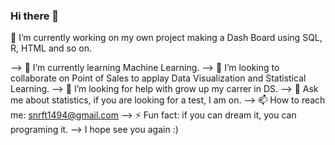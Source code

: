 ### Hi there 👋

<!--
**AMHector/AMHector** is a ✨ _special_ ✨ repository because its `README.md` (this file) appears on your GitHub profile.

Here are some ideas to get you started:

--> 🔭 I’m currently working on my own project making a Dash Board using SQL, R, HTML and so on.
--> 🌱 I’m currently learning Machine Learning.
--> 👯 I’m looking to collaborate on Point of Sales to applay Data Visualization and Statistical Learning.
--> 🤔 I’m looking for help with grow up my carrer in DS.
--> 💬 Ask me about statistics, if you are looking for a test, I am on.
--> 📫 How to reach me: snrft1494@gmail.com
--> ⚡ Fun fact: if you can dream it, you can programing it.
--> I hope see you again :)
